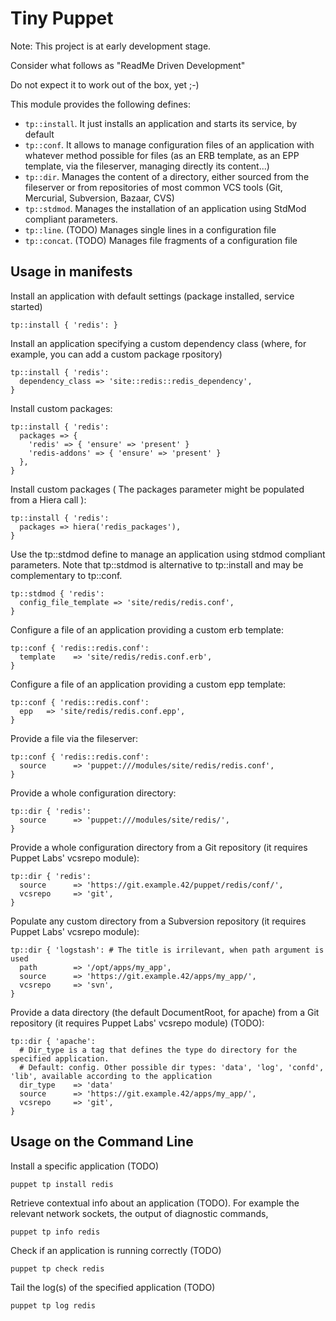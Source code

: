 # Tiny Puppet

Note: This project is at early development stage.

Consider what follows as "ReadMe Driven Development"

Do not expect it to work out of the box, yet ;-)

This module provides the following defines:

- ```tp::install```. It just installs an application and starts its service, by default
- ```tp::conf```. It allows to manage configuration files of an application with whatever method possible for files (as an ERB template, as an EPP template, via the fileserver, managing directly its content...)
- ```tp::dir```. Manages the content of a directory, either sourced from the fileserver or from repositories of most common VCS tools (Git, Mercurial, Subversion, Bazaar, CVS)
- ```tp::stdmod```. Manages the installation of an application using StdMod compliant parameters.
- ```tp::line```. (TODO) Manages single lines in a configuration file
- ```tp::concat```. (TODO) Manages file fragments of a configuration file


## Usage in manifests

Install an application with default settings (package installed, service started)

    tp::install { 'redis': }

Install an application specifying a custom dependency class (where, for example, you can add a custom package rpository)

    tp::install { 'redis':
      dependency_class => 'site::redis::redis_dependency',
    }

Install custom packages:

    tp::install { 'redis':
      packages => {
        'redis' => { 'ensure' => 'present' }
        'redis-addons' => { 'ensure' => 'present' }
      },
    }

Install custom packages ( The packages parameter might be populated from a Hiera call ):

    tp::install { 'redis':
      packages => hiera('redis_packages'),
    }

Use the tp::stdmod define to manage an application using stdmod compliant parameters.
Note that tp::stdmod is alternative to tp::install and may be complementary to tp::conf.

    tp::stdmod { 'redis':
      config_file_template => 'site/redis/redis.conf',
    }


Configure a file of an application providing a custom erb template:

    tp::conf { 'redis::redis.conf':
      template    => 'site/redis/redis.conf.erb',
    }


Configure a file of an application providing a custom epp template:

    tp::conf { 'redis::redis.conf':
      epp   => 'site/redis/redis.conf.epp',
    }


Provide a file via the fileserver:

    tp::conf { 'redis::redis.conf':
      source      => 'puppet:///modules/site/redis/redis.conf',
    }


Provide a whole configuration directory:

    tp::dir { 'redis':
      source      => 'puppet:///modules/site/redis/',
    }

Provide a whole configuration directory from a Git repository (it requires Puppet Labs' vcsrepo module):

    tp::dir { 'redis':
      source      => 'https://git.example.42/puppet/redis/conf/',
      vcsrepo     => 'git',
    }

Populate any custom directory from a Subversion repository (it requires Puppet Labs' vcsrepo module):

    tp::dir { 'logstash': # The title is irrilevant, when path argument is used 
      path        => '/opt/apps/my_app',
      source      => 'https://git.example.42/apps/my_app/',
      vcsrepo     => 'svn',
    }

Provide a data directory (the default DocumentRoot, for apache) from a Git repository (it requires Puppet Labs' vcsrepo module) (TODO):

    tp::dir { 'apache':
      # Dir_type is a tag that defines the type do directory for the specified application.
      # Default: config. Other possible dir types: 'data', 'log', 'confd', 'lib', available according to the application
      dir_type    => 'data' 
      source      => 'https://git.example.42/apps/my_app/',
      vcsrepo     => 'git',
    }


## Usage on the Command Line

 
Install a specific application (TODO)

    puppet tp install redis


Retrieve contextual info about an application (TODO). For example the relevant network sockets, the output of diagnostic commands, 

    puppet tp info redis


Check if an application is running correctly (TODO)

    puppet tp check redis


Tail the log(s) of the specified application (TODO)

    puppet tp log redis

